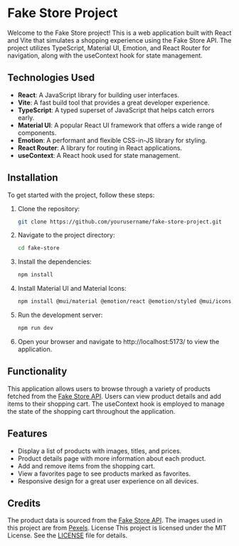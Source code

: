 # Fake Store Project

Welcome to the Fake Store project! This is a web application built with React and Vite that simulates a shopping experience using the Fake Store API. The project utilizes TypeScript, Material UI, Emotion, and React Router for navigation, along with the useContext hook for state management.

## Technologies Used

- **React**: A JavaScript library for building user interfaces.
- **Vite**: A fast build tool that provides a great developer experience.
- **TypeScript**: A typed superset of JavaScript that helps catch errors early.
- **Material UI**: A popular React UI framework that offers a wide range of components.
- **Emotion**: A performant and flexible CSS-in-JS library for styling.
- **React Router**: A library for routing in React applications.
- **useContext**: A React hook used for state management.

## Installation

To get started with the project, follow these steps:

1. Clone the repository:

   ```bash
   git clone https://github.com/yourusername/fake-store-project.git
   ```

2. Navigate to the project directory:

   ```bash
   cd fake-store
   ```

3. Install the dependencies:

   ```bash
   npm install
   ```

4. Install Material UI and Material Icons:

   ```bash
   npm install @mui/material @emotion/react @emotion/styled @mui/icons-material
   ```

5. Run the development server:

   ```bash
   npm run dev
   ```

6. Open your browser and navigate to http://localhost:5173/ to view the application.

## Functionality

This application allows users to browse through a variety of products fetched from the [Fake Store API](https://fakestoreapi.com/). Users can view product details and add items to their shopping cart. The useContext hook is employed to manage the state of the shopping cart throughout the application.

## Features

- Display a list of products with images, titles, and prices.
- Product details page with more information about each product.
- Add and remove items from the shopping cart.
- View a favorites page to see products marked as favorites.
- Responsive design for a great user experience on all devices.

## Credits

The product data is sourced from the [Fake Store API](https://fakestoreapi.com/).
The images used in this project are from [Pexels](https://www.pexels.com/@cottonbro/).
License
This project is licensed under the MIT License. See the [LICENSE](/LICENCE.md) file for details.
